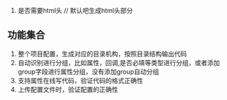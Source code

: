 1. 是否需要html头 // 默认吧生成html头部分

## 功能集合
1. 整个项目配置，生成对应的目录机构，按照目录结构输出代码
2. 自动识别进行分组，比如属性，回调,是否必填等类型进行分组，或者添加group字段进行属性分组，没有添加group自动分组
3. 支持属性在线写代码，验证代码的格式正确性
4. 上传配置文件时，验证配置的正确性